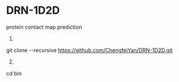 # DRN-1D2D
protein contact map prediction


1.
git clone --recursive https://github.com/ChengfeiYan/DRN-1D2D.git


2.
cd bin
